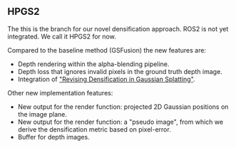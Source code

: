 ## HPGS2

The this is the branch for our novel densification approach. ROS2 is not yet integrated. We call it HPGS2 for now.

Compared to the baseline method (GSFusion) the new features are:

+ Depth rendering within the alpha-blending pipeline.
+ Depth loss that ignores invalid pixels in the ground truth depth image.
+ Integration of ["Revising Densification in Gaussian Splatting"](https://arxiv.org/abs/2404.06109).

Other new implementation features:
+ New output for the render function: projected 2D Gaussian positions on the image plane.
+ New output for the render function: a "pseudo image", from which we derive the densification metric based on pixel-error.
+ Buffer for depth images.